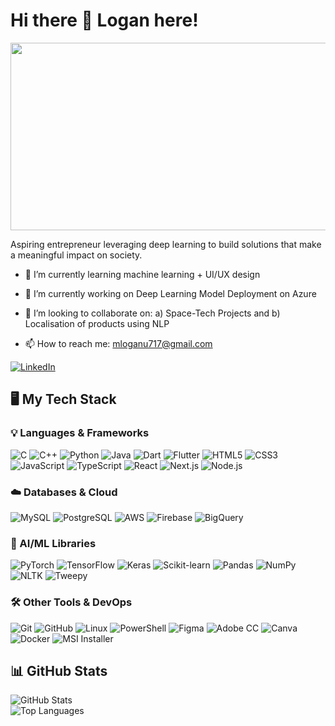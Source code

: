 # Hi there 👋 Logan here!

<p align="center">
  <img src="https://user-images.githubusercontent.com/28517335/102723167-55adaf00-432c-11eb-80cc-45f32ffd8e3a.jpeg" height="300px" width="4000px">
</p>
<p>
Aspiring entrepreneur leveraging deep learning to build solutions that make a meaningful impact on society.
  
- 🌱 I’m currently learning machine learning + UI/UX design 
- 🔭 I’m currently working on Deep Learning Model Deployment on Azure

- 🤝 I’m looking to collaborate on: a) Space-Tech Projects and b) Localisation of products using NLP
- 📫 How to reach me: [mloganu717@gmail.com](mailto:mloganu717@gmail.com)

[![LinkedIn](https://img.shields.io/badge/LinkedIn-0077B5?style=flat&logo=linkedin&logoColor=white)]([https://linkedin.com](https://www.linkedin.com/in/logan-margabandu-8b01a0319/)) 

## 🖥️ My Tech Stack

### 💡 Languages & Frameworks
![C](https://img.shields.io/badge/C-00599C?style=flat&logo=c&logoColor=white)
![C++](https://img.shields.io/badge/C++-00599C?style=flat&logo=c%2B%2B&logoColor=white)
![Python](https://img.shields.io/badge/Python-3776AB?style=flat&logo=python&logoColor=white)
![Java](https://img.shields.io/badge/Java-ED8B00?style=flat&logo=java&logoColor=white)
![Dart](https://img.shields.io/badge/Dart-0175C2?style=flat&logo=dart&logoColor=white)
![Flutter](https://img.shields.io/badge/Flutter-02569B?style=flat&logo=flutter&logoColor=white)
![HTML5](https://img.shields.io/badge/HTML5-E34F26?style=flat&logo=html5&logoColor=white)
![CSS3](https://img.shields.io/badge/CSS3-1572B6?style=flat&logo=css3&logoColor=white)
![JavaScript](https://img.shields.io/badge/JavaScript-F7DF1E?style=flat&logo=javascript&logoColor=black)
![TypeScript](https://img.shields.io/badge/TypeScript-007ACC?style=flat&logo=typescript&logoColor=white)
![React](https://img.shields.io/badge/React-20232A?style=flat&logo=react&logoColor=61DAFB)
![Next.js](https://img.shields.io/badge/Next.js-000000?style=flat&logo=next.js&logoColor=white)
![Node.js](https://img.shields.io/badge/Node.js-339933?style=flat&logo=nodedotjs&logoColor=white)

### ☁️ Databases & Cloud
![MySQL](https://img.shields.io/badge/MySQL-4479A1?style=flat&logo=mysql&logoColor=white)
![PostgreSQL](https://img.shields.io/badge/PostgreSQL-4169E1?style=flat&logo=postgresql&logoColor=white)
![AWS](https://img.shields.io/badge/AWS-232F3E?style=flat&logo=amazonaws&logoColor=white)
![Firebase](https://img.shields.io/badge/Firebase-FFCA28?style=flat&logo=firebase&logoColor=black)
![BigQuery](https://img.shields.io/badge/BigQuery-669DF6?style=flat&logo=googlebigquery&logoColor=white)

### 🤖 AI/ML Libraries
![PyTorch](https://img.shields.io/badge/PyTorch-EE4C2C?style=flat&logo=pytorch&logoColor=white)
![TensorFlow](https://img.shields.io/badge/TensorFlow-FF6F00?style=flat&logo=tensorflow&logoColor=white)
![Keras](https://img.shields.io/badge/Keras-D00000?style=flat&logo=keras&logoColor=white)
![Scikit-learn](https://img.shields.io/badge/scikit--learn-F7931E?style=flat&logo=scikit-learn&logoColor=white)
![Pandas](https://img.shields.io/badge/Pandas-150458?style=flat&logo=pandas&logoColor=white)
![NumPy](https://img.shields.io/badge/NumPy-013243?style=flat&logo=numpy&logoColor=white)
![NLTK](https://img.shields.io/badge/NLTK-76B900?style=flat)
![Tweepy](https://img.shields.io/badge/Tweepy-1DA1F2?style=flat&logo=twitter&logoColor=white)

### 🛠️ Other Tools & DevOps
![Git](https://img.shields.io/badge/Git-F05032?style=flat&logo=git&logoColor=white)
![GitHub](https://img.shields.io/badge/GitHub-181717?style=flat&logo=github&logoColor=white)
![Linux](https://img.shields.io/badge/Linux-FCC624?style=flat&logo=linux&logoColor=black)
![PowerShell](https://img.shields.io/badge/PowerShell-5391FE?style=flat&logo=powershell&logoColor=white)
![Figma](https://img.shields.io/badge/Figma-F24E1E?style=flat&logo=figma&logoColor=white)
![Adobe CC](https://img.shields.io/badge/Adobe_CC-FF0000?style=flat&logo=adobe&logoColor=white)
![Canva](https://img.shields.io/badge/Canva-00C4CC?style=flat&logo=canva&logoColor=white)
![Docker](https://img.shields.io/badge/Docker-2496ED?style=flat&logo=docker&logoColor=white)
![MSI Installer](https://img.shields.io/badge/MSI_Installer-000000?style=flat&logo=windows&logoColor=white)

## 📊 GitHub Stats

![GitHub Stats](https://github-readme-stats.vercel.app/api?username=sugarglider717&show_icons=true&theme=radical)  
![Top Languages](https://github-readme-stats.vercel.app/api/top-langs/?username=sugarglider717&layout=compact&theme=radical)

